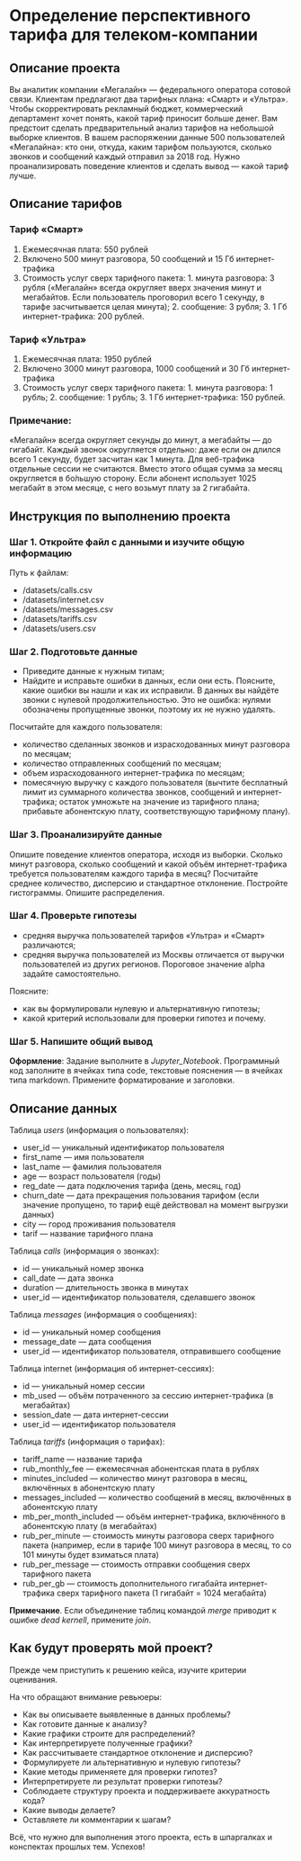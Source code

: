 # Определение перспективного тарифа для телеком-компании


## Описание проекта
Вы аналитик компании «Мегалайн» — федерального оператора сотовой связи. Клиентам предлагают два тарифных плана: «Смарт» и «Ультра». Чтобы скорректировать рекламный бюджет, коммерческий департамент хочет понять, какой тариф приносит больше денег.
Вам предстоит сделать предварительный анализ тарифов на небольшой выборке клиентов. В вашем распоряжении данные 500 пользователей «Мегалайна»: кто они, откуда, каким тарифом пользуются, сколько звонков и сообщений каждый отправил за 2018 год. Нужно проанализировать поведение клиентов и сделать вывод — какой тариф лучше.

## Описание тарифов
### Тариф «Смарт»
1. Ежемесячная плата: 550 рублей
2. Включено 500 минут разговора, 50 сообщений и 15 Гб интернет-трафика
3. Стоимость услуг сверх тарифного пакета: 1. минута разговора: 3 рубля («Мегалайн» всегда округляет вверх значения минут и мегабайтов. Если пользователь проговорил всего 1 секунду, в тарифе засчитывается целая минута); 2. сообщение: 3 рубля; 3. 1 Гб интернет-трафика: 200 рублей.

### Тариф «Ультра»
1. Ежемесячная плата: 1950 рублей
2. Включено 3000 минут разговора, 1000 сообщений и 30 Гб интернет-трафика
3. Стоимость услуг сверх тарифного пакета: 1. минута разговора: 1 рубль; 2. сообщение: 1 рубль; 3. 1 Гб интернет-трафика: 150 рублей.

### Примечание:
«Мегалайн» всегда округляет секунды до минут, а мегабайты — до гигабайт. Каждый звонок округляется отдельно: даже если он длился всего 1 секунду, будет засчитан как 1 минута.
Для веб-трафика отдельные сессии не считаются. Вместо этого общая сумма за месяц округляется в бо́льшую сторону. Если абонент использует 1025 мегабайт в этом месяце, с него возьмут плату за 2 гигабайта.

## Инструкция по выполнению проекта

### Шаг 1. Откройте файл с данными и изучите общую информацию
Путь к файлам:
* /datasets/calls.csv
* /datasets/internet.csv
* /datasets/messages.csv
* /datasets/tariffs.csv
* /datasets/users.csv

### Шаг 2. Подготовьте данные
* Приведите данные к нужным типам;
* Найдите и исправьте ошибки в данных, если они есть.
Поясните, какие ошибки вы нашли и как их исправили. В данных вы найдёте звонки с нулевой продолжительностью. Это не ошибка: нулями обозначены пропущенные звонки, поэтому их не нужно удалять.

Посчитайте для каждого пользователя:
* количество сделанных звонков и израсходованных минут разговора по месяцам;
* количество отправленных сообщений по месяцам;
* объем израсходованного интернет-трафика по месяцам;
* помесячную выручку с каждого пользователя (вычтите бесплатный лимит из суммарного количества звонков, сообщений и интернет-трафика; остаток умножьте на значение из тарифного плана; прибавьте абонентскую плату, соответствующую тарифному плану).

### Шаг 3. Проанализируйте данные
Опишите поведение клиентов оператора, исходя из выборки. Сколько минут разговора, сколько сообщений и какой объём интернет-трафика требуется пользователям каждого тарифа в месяц? Посчитайте среднее количество, дисперсию и стандартное отклонение. Постройте гистограммы. Опишите распределения.

### Шаг 4. Проверьте гипотезы
* средняя выручка пользователей тарифов «Ультра» и «Смарт» различаются;
* средняя выручка пользователей из Москвы отличается от выручки пользователей из других регионов.
Пороговое значение alpha задайте самостоятельно.

Поясните:
* как вы формулировали нулевую и альтернативную гипотезы;
* какой критерий использовали для проверки гипотез и почему.

### Шаг 5. Напишите общий вывод
**Оформление**: Задание выполните в _Jupyter_Notebook_. Программный код заполните в ячейках типа code, текстовые пояснения — в ячейках типа markdown. Примените форматирование и заголовки.

## Описание данных
Таблица _users_ (информация о пользователях):

* user_id — уникальный идентификатор пользователя
* first_name — имя пользователя
* last_name — фамилия пользователя
* age — возраст пользователя (годы)
* reg_date — дата подключения тарифа (день, месяц, год)
* churn_date — дата прекращения пользования тарифом (если значение пропущено, то тариф ещё действовал на момент выгрузки данных)
* city — город проживания пользователя
* tarif — название тарифного плана

Таблица _calls_ (информация о звонках):

* id — уникальный номер звонка
* call_date — дата звонка
* duration — длительность звонка в минутах
* user_id — идентификатор пользователя, сделавшего звонок

Таблица _messages_ (информация о сообщениях):

* id — уникальный номер сообщения
* message_date — дата сообщения
* user_id — идентификатор пользователя, отправившего сообщение

Таблица internet (информация об интернет-сессиях):

* id — уникальный номер сессии
* mb_used — объём потраченного за сессию интернет-трафика (в мегабайтах)
* session_date — дата интернет-сессии
* user_id — идентификатор пользователя

Таблица _tariffs_ (информация о тарифах):

* tariff_name — название тарифа
* rub_monthly_fee — ежемесячная абонентская плата в рублях
* minutes_included — количество минут разговора в месяц, включённых в абонентскую плату
* messages_included — количество сообщений в месяц, включённых в абонентскую плату
* mb_per_month_included — объём интернет-трафика, включённого в абонентскую плату (в мегабайтах)
* rub_per_minute — стоимость минуты разговора сверх тарифного пакета (например, если в тарифе 100 минут разговора в месяц, то со 101 минуты будет взиматься плата)
* rub_per_message — стоимость отправки сообщения сверх тарифного пакета
* rub_per_gb — стоимость дополнительного гигабайта интернет-трафика сверх тарифного пакета (1 гигабайт = 1024 мегабайта)

**Примечание**. Если объединение таблиц командой _merge_ приводит к ошибке _dead kernell_, примените _join_.

## Как будут проверять мой проект?
Прежде чем приступить к решению кейса, изучите критерии оценивания.

На что обращают внимание ревьюеры:
* Как вы описываете выявленные в данных проблемы?
* Как готовите данные к анализу?
* Какие графики строите для распределений?
* Как интерпретируете полученные графики?
* Как рассчитываете стандартное отклонение и дисперсию?
* Формулируете ли альтернативную и нулевую гипотезы?
* Какие методы применяете для проверки гипотез?
* Интерпретируете ли результат проверки гипотезы?
* Соблюдаете структуру проекта и поддерживаете аккуратность кода?
* Какие выводы делаете?
* Оставляете ли комментарии к шагам?

Всё, что нужно для выполнения этого проекта, есть в шпаргалках и конспектах прошлых тем.
Успехов!